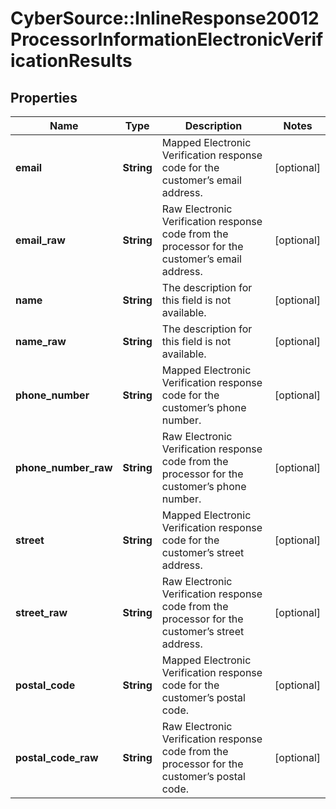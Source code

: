 # CyberSource::InlineResponse20012ProcessorInformationElectronicVerificationResults

## Properties
Name | Type | Description | Notes
------------ | ------------- | ------------- | -------------
**email** | **String** | Mapped Electronic Verification response code for the customer’s email address.  | [optional] 
**email_raw** | **String** | Raw Electronic Verification response code from the processor for the customer’s email address. | [optional] 
**name** | **String** | The description for this field is not available.  | [optional] 
**name_raw** | **String** | The description for this field is not available. | [optional] 
**phone_number** | **String** | Mapped Electronic Verification response code for the customer’s phone number.  | [optional] 
**phone_number_raw** | **String** | Raw Electronic Verification response code from the processor for the customer’s phone number. | [optional] 
**street** | **String** | Mapped Electronic Verification response code for the customer’s street address.  | [optional] 
**street_raw** | **String** | Raw Electronic Verification response code from the processor for the customer’s street address. | [optional] 
**postal_code** | **String** | Mapped Electronic Verification response code for the customer’s postal code.  | [optional] 
**postal_code_raw** | **String** | Raw Electronic Verification response code from the processor for the customer’s postal code. | [optional] 


